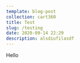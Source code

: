 ```yaml
---
template: blog-post
collection: cart360
title: Test
slug: /testing
date: 2020-09-14 22:29
description: alsdiufilasdf
---
```

Hello